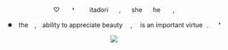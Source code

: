 <p align="center"> ♡ ⠀　❛⠀　⠀itadori⠀　,⠀　she⠀　he　　, </p>
<p align="center"> ✸ the , ability to appreciate beauty  ,  is an important virtue ﹒  ❜ </p>

<p align="center"> <img width"550" height"400" src="https://64.media.tumblr.com/cb04026c8d2fe471a7fd75bd58e06ca4/9a734a17b1b8ac66-ac/s1280x1920/2171b3eb3a2bd1cbc680adb2405a5bd7ec09feaf.pnj"> </p>

